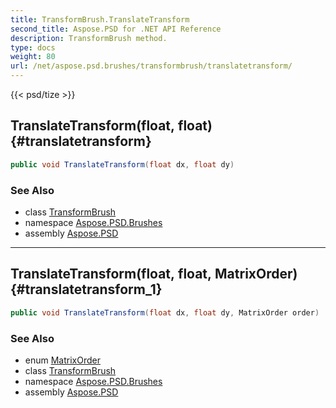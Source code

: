 ```yaml
---
title: TransformBrush.TranslateTransform
second_title: Aspose.PSD for .NET API Reference
description: TransformBrush method. 
type: docs
weight: 80
url: /net/aspose.psd.brushes/transformbrush/translatetransform/
---
```

{{< psd/tize >}}
## TranslateTransform(float, float) {#translatetransform}

```csharp
public void TranslateTransform(float dx, float dy)
```

### See Also

* class [TransformBrush](../)
* namespace [Aspose.PSD.Brushes](../../transformbrush/)
* assembly [Aspose.PSD](../../../)

---

## TranslateTransform(float, float, MatrixOrder) {#translatetransform_1}

```csharp
public void TranslateTransform(float dx, float dy, MatrixOrder order)
```

### See Also

* enum [MatrixOrder](../../../aspose.psd/matrixorder/)
* class [TransformBrush](../)
* namespace [Aspose.PSD.Brushes](../../transformbrush/)
* assembly [Aspose.PSD](../../../)


